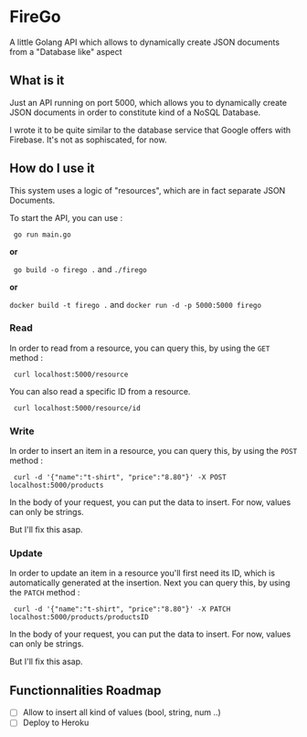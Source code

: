 # FireGo

A little Golang API which allows to dynamically create JSON documents from a "Database like" aspect

## What is it

Just an API running on port 5000, which allows you to dynamically create JSON documents in order to constitute kind of a NoSQL Database.

I wrote it to be quite similar to the database service that Google offers with Firebase.
It's not as sophiscated, for now.

## How do I use it

This system uses a logic of "resources", which are in fact separate JSON Documents.

To start the API, you can use :

``` go run main.go```


**or**


``` go build -o firego .``` and ```./firego```


**or**


```docker build -t firego .``` and ```docker run -d -p 5000:5000 firego```


### Read

In order to read from a resource, you can query this, by using the ```GET``` method :

``` curl localhost:5000/resource```

You can also read a specific ID from a resource.

``` curl localhost:5000/resource/id```

### Write

In order to insert an item in a resource, you can query this, by using the ```POST``` method :

``` curl -d '{"name":"t-shirt", "price":"8.80"}' -X POST localhost:5000/products```

In the body of your request, you can put the data to insert.
For now, values can only be strings.

But I'll fix this asap.

### Update 

In order to update an item in a resource you'll first need its ID, which is automatically generated at the insertion. Next you can query this, by using the ```PATCH``` method :

``` curl -d '{"name":"t-shirt", "price":"8.80"}' -X PATCH localhost:5000/products/productsID```

In the body of your request, you can put the data to insert.
For now, values can only be strings. 

But I'll fix this asap.

## Functionnalities Roadmap

- [ ] Allow to insert all kind of values (bool, string, num ..)
- [ ] Deploy to Heroku